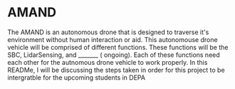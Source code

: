 # AMAND
The AMAND is an autonomous drone that is designed to traverse it's environment without human interaction or aid. This autonomouse drone vehicle  will be comprised of different functions. These functions will be the SBC, LidarSensing, and _______ ( ongoing). Each of these functions need each other for the autnomous drone vehicle to work properly. In this READMe, I will be discussing the steps taken in order for this project to be intergratble for the upcoming students in DEPA 






